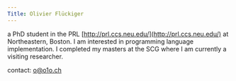 ```yaml
---
Title: Olivier Flückiger
---
```


a PhD student in the PRL [http://prl.ccs.neu.edu/](http://prl.ccs.neu.edu/) at Northeastern, Boston. I am interested in programming language implementation. I completed my masters at the SCG where I am currently a visiting researcher.

contact: [o@o1o.ch](o@o1o.ch)
